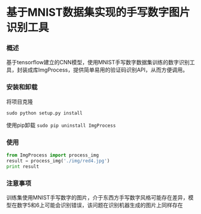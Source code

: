 # 基于MNIST数据集实现的手写数字图片识别工具

### 概述

基于tensorflow建立的CNN模型，使用MNIST手写数字数据集训练的数字识别工具，封装成库ImgProcess，提供简单易用的验证码识别API，从而方便调用。

### 安装和卸载

将项目克隆

`sudo python setup.py install`

使用pip卸载
`sudo pip uninstall ImgProcess`

### 使用

```python
from ImgProcess import process_img
result = process_img('./img/red4.jpg')
print result
```

### 注意事项

训练集使用MNIST手写数字的图片，介于东西方手写数字风格可能存在差异，模型在数字5和6上可能会识别错误，该问题在识别机器生成的图片上同样存在
